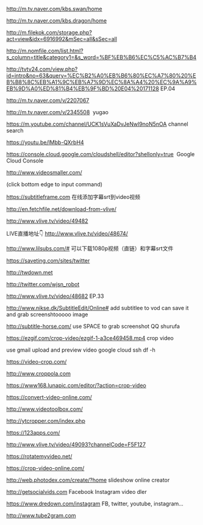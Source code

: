 http://m.tv.naver.com/kbs.swan/home

http://m.tv.naver.com/kbs.dragon/home

http://m.filekok.com/storage.php?act=view&idx=6916992&mSec=all&sSec=all

http://m.nomfile.com/list.html?s_column=title&category1=&s_word=%BF%EB%B6%EC%C5%AC%B7%B4

http://tvtv24.com/view.php?id=intro&no=63&query=%EC%B2%A0%EB%B6%80%EC%A7%80%20%EB%B8%8C%EB%A1%9C%EB%A7%9D%EC%8A%A4%20%EC%9A%A9%EB%9D%A0%ED%81%B4%EB%9F%BD%20E04%20171128 EP.04

http://m.tv.naver.com/v/2207067

http://m.tv.naver.com/v/2345508  yugao

https://m.youtube.com/channel/UCK1sVuXaDvJeNwl9noN5nOA channel search

https://youtu.be/lMbb-QXrbH4

https://console.cloud.google.com/cloudshell/editor?shellonly=true  Google Cloud Console

http://www.videosmaller.com/

(click bottom edge to input command)

https://subtitleframe.com 在线添加字幕srt到video视频

http://en.fetchfile.net/download-from-vlive/

http://www.vlive.tv/video/49482

LIVE直播地址👇
http://www.vlive.tv/video/48674/

http://www.lilsubs.com/# 可以下载1080p视频（直链）和字幕srt文件

https://saveting.com/sites/twitter

http://twdown.met

http://twitter.com/wjsn_robot

http://www.vlive.tv/video/48682 EP.33

http://www.nikse.dk/SubtitleEdit/Online#     add subtitlee to vod can save it and grab screenshtooooo image

http://subtitle-horse.com/ use SPACE to grab screenshot QQ shurufa

https://ezgif.com/crop-video/ezgif-1-a3ce469458.mp4   crop video

use gmail upload and preview video
google cloud ssh df -h

https://video-crop.com/

http://www.croppola.com

https://www168.lunapic.com/editor/?action=crop-video

https://convert-video-online.com/

http://www.videotoolbox.com/

http://ytcropper.com/index.php

https://123apps.com/

http://www.vlive.tv/video/49093?channelCode=F5F127

https://rotatemyvideo.net/

https://crop-video-online.com/

http://web.photodex.com/create/?home   slideshow online creator

http://getsocialvids.com  Facebook Instagram video dler

https://www.dredown.com/instagram FB, twitter, youtube, instagram...

http://www.tube2gram.com

